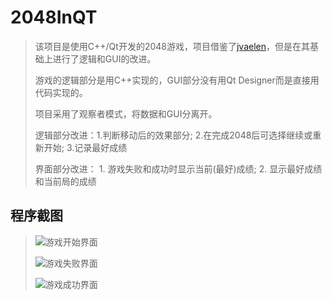 # 2048InQT
> 该项目是使用C++/Qt开发的2048游戏，项目借鉴了[jvaelen](https://github.com/jvaelen/2048)，但是在其基础上进行了逻辑和GUI的改进。
>
> 游戏的逻辑部分是用C++实现的，GUI部分没有用Qt Designer而是直接用代码实现的。
> 
> 项目采用了观察者模式，将数据和GUI分离开。
>
>逻辑部分改进：1.判断移动后的效果部分;  2.在完成2048后可选择继续或重新开始; 3.记录最好成绩
>
>界面部分改进： 1. 游戏失败和成功时显示当前(最好)成绩; 2. 显示最好成绩和当前局的成绩

## 程序截图
>![游戏开始界面](2048InQT/screenshot/gamestart.png)
>
>![游戏失败界面](2048InQT/screenshot/gameover.png)
>
>![游戏成功界面](2048InQT/screenshot/gamewon.png)
